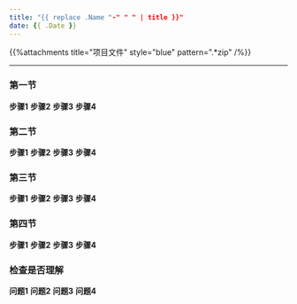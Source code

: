 ```yaml
---
title: "{{ replace .Name "-" " " | title }}"
date: {{ .Date }}
---
```


{{%attachments title="项目文件" style="blue" pattern=".*zip" /%}}

---

### 第一节 

**步骤1** 
**步骤2** 
**步骤3** 
**步骤4** 

### 第二节 

**步骤1** 
**步骤2** 
**步骤3** 
**步骤4** 

### 第三节 

**步骤1** 
**步骤2** 
**步骤3** 
**步骤4** 

### 第四节 

**步骤1** 
**步骤2** 
**步骤3** 
**步骤4** 

### 检查是否理解

**问题1** 
**问题2** 
**问题3** 
**问题4** 